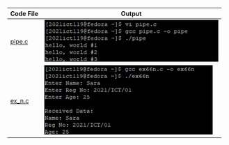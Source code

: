 | Code File | Output |
|-----------|--------|
|[pipe.c](./Codes/pipe.c)|![pipe.png](./Output/pipe.png)|
|[ex_n.c](./Codes/ex_n.c)|![ex_n.png](./Output/ex_n.png)|
